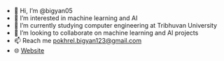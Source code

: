 - 👋 Hi, I’m @bigyan05
- 👀 I’m interested in machine learning and AI
- 🌱 I’m currently studying computer engineering at Tribhuvan University
- 💞️ I’m looking to collaborate on machine learning and AI projects
- 📫 Reach me pokhrel.bigyan123@gmail.com
- 🌐 <a href="[(https://bigyanpokhrel.com.np/)]" target="_blank">Website</a>




<!---
bigyan05/bigyan05 is a ✨ special ✨ repository because its `README.md` (this file) appears on your GitHub profile.
You can click the Preview link to take a look at your changes.
--->
